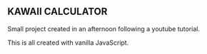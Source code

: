 ## KAWAII CALCULATOR

Small project created in an afternoon following a youtube tutorial.

This is all created with vanilla JavaScript.
